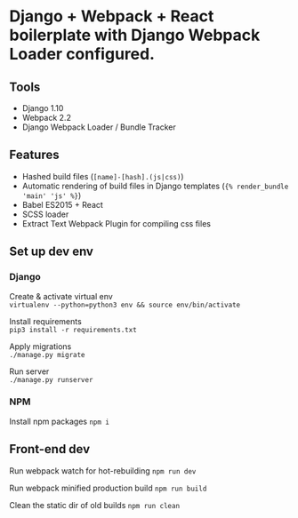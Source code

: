 # Django + Webpack + React boilerplate with Django Webpack Loader configured.

## Tools
- Django 1.10
- Webpack 2.2
- Django Webpack Loader / Bundle Tracker

## Features
- Hashed build files (`[name]-[hash].(js|css)`)
- Automatic rendering of build files in Django templates (`{% render_bundle 'main' 'js' %}`)
- Babel ES2015 + React
- SCSS loader
- Extract Text Webpack Plugin for compiling css files


## Set up dev env

### Django
Create & activate virtual env  
`virtualenv --python=python3 env && source env/bin/activate`

Install requirements  
`pip3 install -r requirements.txt`

Apply migrations  
`./manage.py migrate`

Run server  
`./manage.py runserver`

### NPM
Install npm packages
`npm i`


## Front-end dev
Run webpack watch for hot-rebuilding
`npm run dev`

Run webpack minified production build
`npm run build`

Clean the static dir of old builds
`npm run clean`
